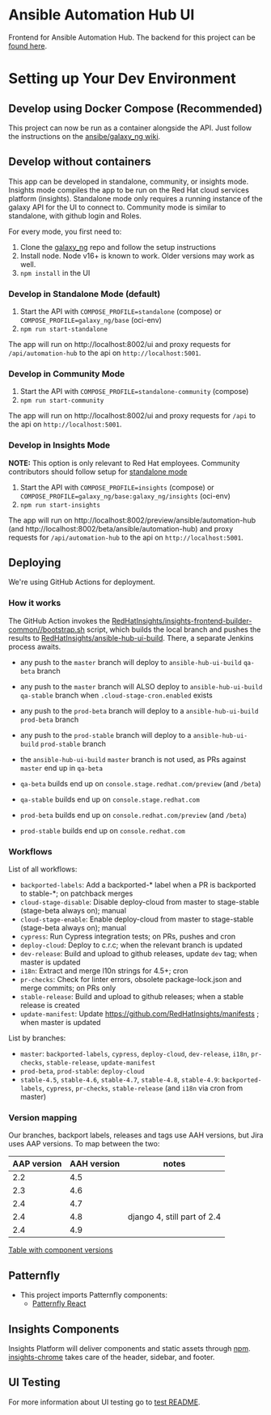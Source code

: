 # Ansible Automation Hub UI

Frontend for Ansible Automation Hub. The backend for this project can be [found here](https://github.com/ansible/galaxy_ng/).

# Setting up Your Dev Environment

## Develop using Docker Compose (Recommended)

This project can now be run as a container alongside the API. Just follow the instructions on the [ansibe/galaxy_ng wiki](https://github.com/ansible/galaxy_ng/wiki/Development-Setup).

## Develop without containers

This app can be developed in standalone, community, or insights mode. Insights mode compiles the app to be run on the Red Hat cloud services platform (insights). Standalone mode only requires a running instance of the galaxy API for the UI to connect to. Community mode is similar to standalone, with github login and Roles.

For every mode, you first need to:

1. Clone the [galaxy_ng](https://github.com/ansible/galaxy_ng) repo and follow the setup instructions
2. Install node. Node v16+ is known to work. Older versions may work as well.
3. `npm install` in the UI

### Develop in Standalone Mode (default)

1. Start the API with `COMPOSE_PROFILE=standalone` (compose) or `COMPOSE_PROFILE=galaxy_ng/base` (oci-env)
2. `npm run start-standalone`

The app will run on http://localhost:8002/ui and proxy requests for `/api/automation-hub` to the api on `http://localhost:5001`.

### Develop in Community Mode

1. Start the API with `COMPOSE_PROFILE=standalone-community` (compose)
2. `npm run start-community`

The app will run on http://localhost:8002/ui and proxy requests for `/api` to the api on `http://localhost:5001`.

### Develop in Insights Mode

**NOTE:** This option is only relevant to Red Hat employees. Community contributors should follow setup for [standalone mode](#develop-in-standalone-mode)

1. Start the API with `COMPOSE_PROFILE=insights` (compose) or `COMPOSE_PROFILE=galaxy_ng/base:galaxy_ng/insights` (oci-env)
2. `npm run start-insights`

The app will run on http://localhost:8002/preview/ansible/automation-hub (and http://localhost:8002/beta/ansible/automation-hub) and proxy requests for `/api/automation-hub` to the api on `http://localhost:5001`.

## Deploying

We're using GitHub Actions for deployment.

### How it works

The GitHub Action invokes the [RedHatInsights/insights-frontend-builder-common//bootstrap.sh](https://raw.githubusercontent.com/RedHatInsights/insights-frontend-builder-common/master/src/bootstrap.sh) script, which builds the local branch and pushes the results to [RedHatInsights/ansible-hub-ui-build](https://github.com/RedHatInsights/ansible-hub-ui-build/branches). There, a separate Jenkins process awaits.

- any push to the `master` branch will deploy to `ansible-hub-ui-build` `qa-beta` branch
- any push to the `master` branch will ALSO deploy to `ansible-hub-ui-build` `qa-stable` branch when `.cloud-stage-cron.enabled` exists
- any push to the `prod-beta` branch will deploy to a `ansible-hub-ui-build` `prod-beta` branch
- any push to the `prod-stable` branch will deploy to a `ansible-hub-ui-build` `prod-stable` branch
- the `ansible-hub-ui-build` `master` branch is not used, as PRs against `master` end up in `qa-beta`

- `qa-beta` builds end up on `console.stage.redhat.com/preview` (and `/beta`)
- `qa-stable` builds end up on `console.stage.redhat.com`
- `prod-beta` builds end up on `console.redhat.com/preview` (and `/beta`)
- `prod-stable` builds end up on `console.redhat.com`

### Workflows

List of all workflows:

- `backported-labels`: Add a backported-* label when a PR is backported to stable-*; on patchback merges
- `cloud-stage-disable`: Disable deploy-cloud from master to stage-stable (stage-beta always on); manual
- `cloud-stage-enable`: Enable deploy-cloud from master to stage-stable (stage-beta always on); manual
- `cypress`: Run Cypress integration tests; on PRs, pushes and cron
- `deploy-cloud`: Deploy to c.r.c; when the relevant branch is updated
- `dev-release`: Build and upload to github releases, update `dev` tag; when master is updated
- `i18n`: Extract and merge l10n strings for 4.5+; cron
- `pr-checks`: Check for linter errors, obsolete package-lock.json and merge commits; on PRs only
- `stable-release`: Build and upload to github releases; when a stable release is created
- `update-manifest`: Update https://github.com/RedHatInsights/manifests ; when master is updated

List by branches:

- `master`: `backported-labels`, `cypress`, `deploy-cloud`, `dev-release`, `i18n`, `pr-checks`, `stable-release`, `update-manifest`
- `prod-beta`, `prod-stable`: `deploy-cloud`
- `stable-4.5`, `stable-4.6`, `stable-4.7`, `stable-4.8`, `stable-4.9`: `backported-labels`, `cypress`, `pr-checks`, `stable-release` (and `i18n` via cron from master)

### Version mapping

Our branches, backport labels, releases and tags use AAH versions, but Jira uses AAP versions.
To map between the two:

|AAP version|AAH version|notes|
|-|-|-|
|2.2|4.5||
|2.3|4.6||
|2.4|4.7||
|2.4|4.8|django 4, still part of 2.4|
|2.4|4.9||

[Table with component versions](https://github.com/ansible/galaxy_ng/wiki/Galaxy-NG-Version-Matrix)

## Patternfly

- This project imports Patternfly components:
  - [Patternfly React](https://github.com/patternfly/patternfly-react)

## Insights Components

Insights Platform will deliver components and static assets through [npm](https://www.npmjs.com/package/@red-hat-insights/insights-frontend-components). [insights-chrome](https://github.com/RedHatInsights/insights-chrome) takes care of the header, sidebar, and footer.

## UI Testing

For more information about UI testing go to [test README](https://github.com/ansible/ansible-hub-ui/tree/master/test/README.md).
